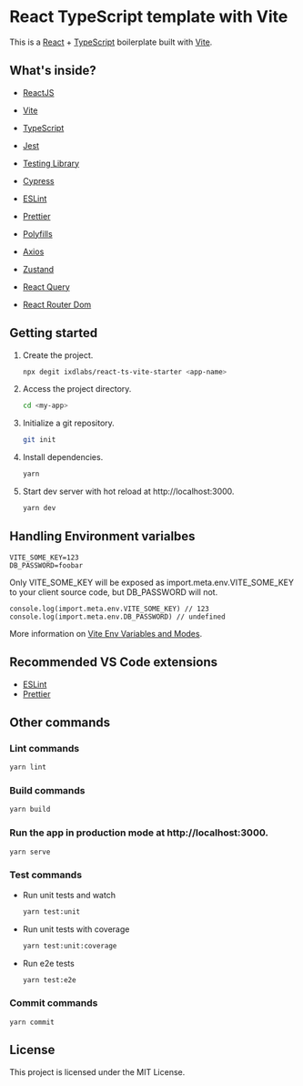 # React TypeScript template with Vite

This is a [React](https://reactjs.org) + [TypeScript](https://www.typescriptlang.org/) boilerplate built with [Vite](https://vitejs.dev).

## What's inside?

- [ReactJS](https://reactjs.org)
- [Vite](https://vitejs.dev)
- [TypeScript](https://www.typescriptlang.org)
- [Jest](https://jestjs.io)
- [Testing Library](https://testing-library.com)
- [Cypress](https://www.cypress.io)
- [ESLint](https://eslint.org)
- [Prettier](https://prettier.io)
- [Polyfills](https://github.com/vitejs/vite/tree/main/packages/plugin-legacy#readme)

- [Axios](https://github.com/axios/axios)
- [Zustand](https://github.com/pmndrs/zustand)
- [React Query](https://tanstack.com/query/v4)
- [React Router Dom](https://reactrouter.com/)

## Getting started

1. Create the project.

   ```bash
   npx degit ixdlabs/react-ts-vite-starter <app-name>
   ```

2. Access the project directory.

   ```bash
   cd <my-app>
   ```

3. Initialize a git repository.

   ```bash
   git init
   ```

4. Install dependencies.

   ```bash
   yarn
   ```

5. Start dev server with hot reload at http://localhost:3000.
   ```bash
   yarn dev
   ```

## Handling Environment varialbes

```
VITE_SOME_KEY=123
DB_PASSWORD=foobar
```

Only VITE_SOME_KEY will be exposed as import.meta.env.VITE_SOME_KEY to your client source code, but DB_PASSWORD will not.

```
console.log(import.meta.env.VITE_SOME_KEY) // 123
console.log(import.meta.env.DB_PASSWORD) // undefined
```

More information on [Vite Env Variables and Modes](https://vitejs.dev/guide/env-and-mode.html).

## Recommended VS Code extensions

- [ESLint](https://marketplace.visualstudio.com/items?itemName=dbaeumer.vscode-eslint)
- [Prettier](https://marketplace.visualstudio.com/items?itemName=esbenp.prettier-vscode)

## Other commands

### Lint commands

```bash
yarn lint
```

### Build commands

```bash
yarn build
```

### Run the app in production mode at http://localhost:3000.

```bash
yarn serve
```

### Test commands

- Run unit tests and watch
  ```bash
  yarn test:unit
  ```
- Run unit tests with coverage
  ```bash
  yarn test:unit:coverage
  ```
- Run e2e tests
  ```bash
  yarn test:e2e
  ```

### Commit commands

```
yarn commit
```

## License

This project is licensed under the MIT License.
